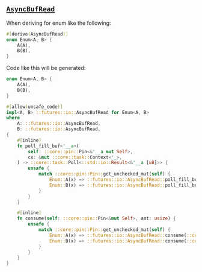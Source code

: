 ## [`AsyncBufRead`](https://rust-lang-nursery.github.io/futures-api-docs/0.3.0-alpha.17/futures/io/trait.AsyncBufRead.html)

When deriving for enum like the following:

```rust
#[derive(AsyncBufRead)]
enum Enum<A, B> {
    A(A),
    B(B),
}
```

Code like this will be generated:

```rust
enum Enum<A, B> {
    A(A),
    B(B),
}

#[allow(unsafe_code)]
impl<A, B> ::futures::io::AsyncBufRead for Enum<A, B>
where
    A: ::futures::io::AsyncBufRead,
    B: ::futures::io::AsyncBufRead,
{
    #[inline]
    fn poll_fill_buf<'__a>(
        self: ::core::pin::Pin<&'__a mut Self>,
        cx: &mut ::core::task::Context<'_>,
    ) -> ::core::task::Poll<::std::io::Result<&'__a [u8]>> {
        unsafe {
            match ::core::pin::Pin::get_unchecked_mut(self) {
                Enum::A(x) => ::futures::io::AsyncBufRead::poll_fill_buf(::core::pin::Pin::new_unchecked(x), cx),
                Enum::B(x) => ::futures::io::AsyncBufRead::poll_fill_buf(::core::pin::Pin::new_unchecked(x), cx),
            }
        }
    }

    #[inline]
    fn consume(self: ::core::pin::Pin<&mut Self>, amt: usize) {
        unsafe {
            match ::core::pin::Pin::get_unchecked_mut(self) {
                Enum::A(x) => ::futures::io::AsyncBufRead::consume(::core::pin::Pin::new_unchecked(x), amt),
                Enum::B(x) => ::futures::io::AsyncBufRead::consume(::core::pin::Pin::new_unchecked(x), amt),
            }
        }
    }
}
```
